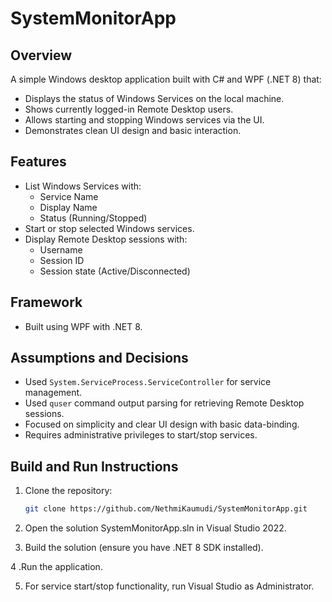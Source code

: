 ﻿# SystemMonitorApp

## Overview

A simple Windows desktop application built with C# and WPF (.NET 8) that:

- Displays the status of Windows Services on the local machine.
- Shows currently logged-in Remote Desktop users.
- Allows starting and stopping Windows services via the UI.
- Demonstrates clean UI design and basic interaction.

## Features

- List Windows Services with:
  - Service Name
  - Display Name
  - Status (Running/Stopped)
- Start or stop selected Windows services.
- Display Remote Desktop sessions with:
  - Username
  - Session ID
  - Session state (Active/Disconnected)

## Framework

- Built using WPF with .NET 8.

## Assumptions and Decisions

- Used `System.ServiceProcess.ServiceController` for service management.
- Used `quser` command output parsing for retrieving Remote Desktop sessions.
- Focused on simplicity and clear UI design with basic data-binding.
- Requires administrative privileges to start/stop services.

## Build and Run Instructions

1. Clone the repository:
   ```bash
   git clone https://github.com/NethmiKaumudi/SystemMonitorApp.git
2. Open the solution SystemMonitorApp.sln in Visual Studio 2022.

3. Build the solution (ensure you have .NET 8 SDK installed).

4 .Run the application.

5. For service start/stop functionality, run Visual Studio as Administrator.

